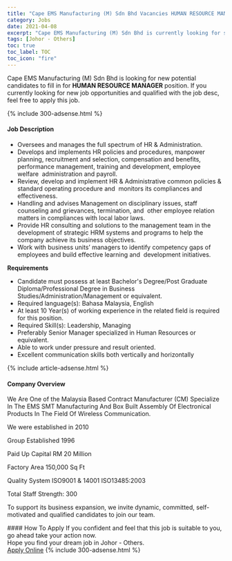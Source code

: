 ```yaml
---
title: "Cape EMS Manufacturing (M) Sdn Bhd Vacancies HUMAN RESOURCE MANAGER" 
category: Jobs 
date: 2021-04-08 
excerpt: "Cape EMS Manufacturing (M) Sdn Bhd is currently looking for suitable person to fill in the HUMAN RESOURCE MANAGER which based in Johor - Others" 
tags: [Johor - Others] 
toc: true 
toc_label: TOC 
toc_icon: "fire" 
--- 
```


<p>Cape EMS Manufacturing (M) Sdn Bhd is looking for new potential candidates to fill in for <b>HUMAN RESOURCE MANAGER</b> position. If you currently looking for new job opportunities and qualified with the job desc, feel free to apply this job.
</p>{% include 300-adsense.html %} 
<div><div><h4>Job Description</h4></div><div><div><span><div><ul><li><span>Oversees and manages the full spectrum of HR &amp; Administration.</span></li><li><span>Develops and implements HR policies and procedures, manpower planning, recruitment and selection, compensation and benefits, performance management, training and development, employee welfare&#160;&#160;administration and payroll.</span></li><li><span>Review, develop and implement HR &amp; Administrative common policies &amp; standard operating procedure and&#160;&#160;monitors its compliances and effectiveness.</span></li><li><span>Handling and advises Management on disciplinary issues, staff counseling and grievances, termination,&#160;and&#160;&#160;other employee relation matters in compliances with local labor laws.</span></li><li><span>Provide HR consulting and solutions to the management team in the development of strategic HRM systems&#160;and programs to help the company achieve its business objectives.</span></li><li><span>Work with business units&#8217; managers to identify competency gaps of employees and build effective learning and&#160;&#160;development initiatives.</span></li></ul><p><strong>Requirements</strong></p><ul><li><span>Candidate must possess at least Bachelor's Degree/Post Graduate Diploma/Professional Degree in Business Studies/Administration/Management or equivalent.</span></li><li><span>Required language(s):&#160;Bahasa Malaysia, English</span></li><li><span>At least 10&#160;Year(s) of working experience in the related field is required for this position.</span></li><li><span>Required Skill(s): Leadership, Managing</span></li><li><span>Preferably Senior Manager specialized in Human Resources or equivalent.</span></li><li><span>Able to work under pressure and result oriented.</span></li><li><span>Excellent communication skills both vertically and horizontally</span></li></ul></div></span></div></div></div> 
{% include article-adsense.html %} 
<div><div><h4>Company Overview</h4></div><div><div><span><div><p>We Are One of the&#160;Malaysia Based Contract Manufacturer (CM) Specialize In The EMS SMT Manufacturing And Box Built&#160;Assembly Of Electronical Products In The Field Of&#160;Wireless Communication.&#160;</p><p>We were established in 2010</p><p>Group Established 1996</p><p>Paid Up Capital RM 20 Million</p><p>Factory Area 150,000 Sq Ft</p><p>Quality System ISO9001 &amp; 14001 ISO13485:2003</p><p>Total Staff Strength: 300</p><p>To support its business expansion, we invite dynamic, committed, self-motivated and qualified candidates to join our team.</p></div></span></div></div></div> 
#### How To Apply 
If you confident and feel that this job is suitable to you, go ahead take your action now. <br/> 
Hope you find your dream job in Johor - Others. <br/> 
<a href="https://www.jobstreet.com.my/en/job/human-resource-manager-4529114?jobId=jobstreet-my-job-4529114&" class="btn btn--info" target="_blank" rel="nofollow noopenner">Apply Online</a> 
{% include 300-adsense.html %} 